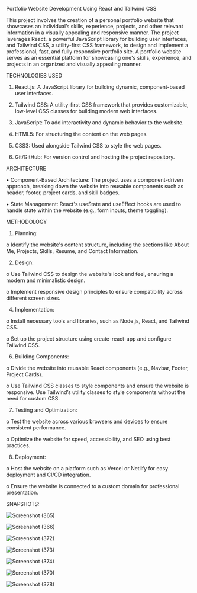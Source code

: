 Portfolio Website Development Using React and Tailwind CSS


This project involves the creation of a personal portfolio website that showcases an individual’s skills, experience, projects, and other relevant information in a visually appealing and responsive manner. The project leverages React, a powerful JavaScript library for building user interfaces, and Tailwind CSS, a utility-first CSS framework, to design and implement a professional, fast, and fully responsive portfolio site. A portfolio website serves as an essential platform for showcasing one's skills, experience, and projects in an organized and visually appealing manner.


TECHNOLOGIES USED

1.	React.js: A JavaScript library for building dynamic, component-based user interfaces.

2.	Tailwind CSS: A utility-first CSS framework that provides customizable, low-level CSS classes for building modern web interfaces.

3.	JavaScript: To add interactivity and dynamic behavior to the website.

4.	HTML5: For structuring the content on the web pages.

5.	CSS3: Used alongside Tailwind CSS to style the web pages.

6.	Git/GitHub: For version control and hosting the project repository.


ARCHITECTURE


•	Component-Based Architecture: The project uses a component-driven approach, breaking down the website into reusable components such as header, footer, project cards, and skill badges.

•	State Management: React's useState and useEffect hooks are used to handle state within the website (e.g., form inputs, theme toggling).


METHODOLOGY

1.	Planning:
   
o	Identify the website's content structure, including the sections like About Me, Projects, Skills, Resume, and Contact Information. 

2.	Design:
   
o	Use Tailwind CSS to design the website's look and feel, ensuring a modern and minimalistic design.

o	Implement responsive design principles to ensure compatibility across different screen sizes.

4.	Implementation:
   
o	Install necessary tools and libraries, such as Node.js, React, and Tailwind CSS.

o	Set up the project structure using create-react-app and configure Tailwind CSS.

6.	Building Components:

o	Divide the website into reusable React components (e.g., Navbar, Footer, Project Cards).

o	Use Tailwind CSS classes to style components and ensure the website is responsive. Use Tailwind’s utility classes to style components without the need for custom CSS.

7.	Testing and Optimization:

o	Test the website across various browsers and devices to ensure consistent performance.

o	Optimize the website for speed, accessibility, and SEO using best practices.


8.	Deployment:

o	Host the website on a platform such as Vercel or Netlify for easy deployment and CI/CD integration.

o	Ensure the website is connected to a custom domain for professional presentation.

SNAPSHOTS:

![Screenshot (365)](https://github.com/user-attachments/assets/98634409-c8df-4787-a1f3-c73f5dbbe1ff)



![Screenshot (366)](https://github.com/user-attachments/assets/c99ac20f-6acc-4ee4-b36c-6d849240fd95)



![Screenshot (372)](https://github.com/user-attachments/assets/40900800-4d24-4887-a010-f83de101a29f)


![Screenshot (373)](https://github.com/user-attachments/assets/24fcbd43-91c8-43ec-a410-2f620e1489e3)



![Screenshot (374)](https://github.com/user-attachments/assets/6a47d997-b3aa-45e4-9732-5b7c0404dbf1)


![Screenshot (370)](https://github.com/user-attachments/assets/fec385fd-0920-4430-a5b9-d5a5e4f4f6ac)


![Screenshot (378)](https://github.com/user-attachments/assets/e196ccde-cc32-4459-828e-15282248330f)
